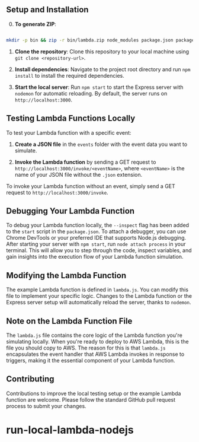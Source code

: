 ## Setup and Installation

0. **To generate ZIP**:

```bash

mkdir -p bin && zip -r bin/lambda.zip node_modules package.json package-lock.json readme.md && (cd src && zip -r ../bin/lambda.zip *)

```

1. **Clone the repository**: Clone this repository to your local machine using `git clone <repository-url>`.

2. **Install dependencies**: Navigate to the project root directory and run `npm install` to install the required dependencies.

3. **Start the local server**: Run `npm start` to start the Express server with `nodemon` for automatic reloading. By default, the server runs on `http://localhost:3000`.

## Testing Lambda Functions Locally

To test your Lambda function with a specific event:

1. **Create a JSON file** in the `events` folder with the event data you want to simulate.

2. **Invoke the Lambda function** by sending a GET request to `http://localhost:3000/invoke/<eventName>`, where `<eventName>` is the name of your JSON file without the `.json` extension.

To invoke your Lambda function without an event, simply send a GET request to `http://localhost:3000/invoke`.

## Debugging Your Lambda Function

To debug your Lambda function locally, the `--inspect` flag has been added to the `start` script in the `package.json`. To attach a debugger, you can use Chrome DevTools or your preferred IDE that supports Node.js debugging. After starting your server with `npm start`, run `node attach process` in your terminal. This will allow you to step through the code, inspect variables, and gain insights into the execution flow of your Lambda function simulation.

## Modifying the Lambda Function

The example Lambda function is defined in `lambda.js`. You can modify this file to implement your specific logic. Changes to the Lambda function or the Express server setup will automatically reload the server, thanks to `nodemon`.

## Note on the Lambda Function File

The `lambda.js` file contains the core logic of the Lambda function you're simulating locally. When you're ready to deploy to AWS Lambda, this is the file you should copy to AWS. The reason for this is that `lambda.js` encapsulates the event handler that AWS Lambda invokes in response to triggers, making it the essential component of your Lambda function.

## Contributing

Contributions to improve the local testing setup or the example Lambda function are welcome. Please follow the standard GitHub pull request process to submit your changes.

# run-local-lambda-nodejs
